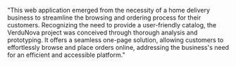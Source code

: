 "This web application emerged from the necessity of a home delivery business to streamline the browsing and ordering process for their customers. 
Recognizing the need to provide a user-friendly catalog, the VerduNova project was conceived through thorough analysis and prototyping. 
It offers a seamless one-page solution, allowing customers to effortlessly browse and place orders online, addressing the business's need for an efficient and accessible platform."
